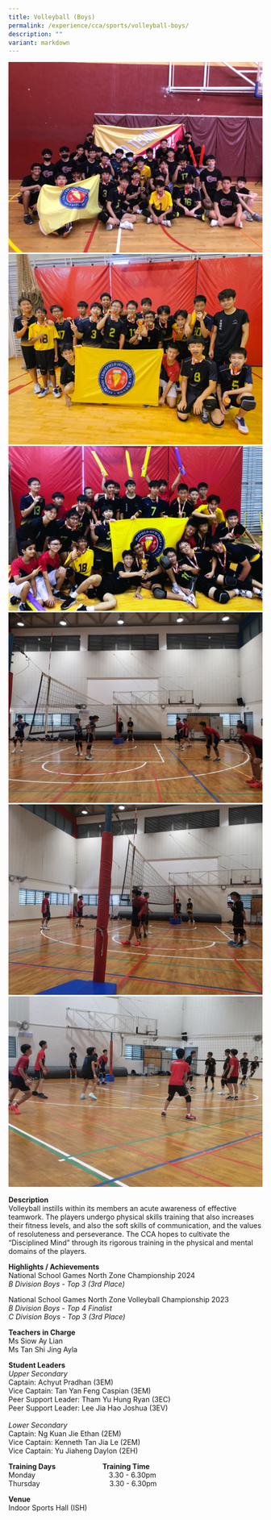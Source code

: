 ```yaml
---
title: Volleyball (Boys)
permalink: /experience/cca/sports/volleyball-boys/
description: ""
variant: markdown
---
```

![](/images/B_Div_3rd_2023.jpg)
![](/images/C_Div_2023_3rd__1_.jpg)
![](/images/C_Div_2023_3rd_position.jpg)
![](/images/Friendly_match_with_Queenstown__Deyi___GMS.jpg)
![](/images/Friendly_on_28May_1_.jpg)
![](/images/Friendly_on_28May.jpg)

**Description** <br>
Volleyball instills within its members an acute awareness of effective teamwork. The players undergo physical skills training that also increases their fitness levels, and also the soft skills of communication, and the values of resoluteness and perseverance. The CCA hopes to cultivate the “Disciplined Mind” through its rigorous training in the physical and mental domains of the players.

**Highlights / Achievements** <br>
National School Games North Zone Championship 2024<br>
_B Division Boys - Top 3 (3rd Place)_<br>

National School Games North Zone Volleyball Championship 2023 <br>
_B Division Boys - Top 4 Finalist_<br>
_C Division Boys - Top 3 (3rd Place)_

**Teachers in Charge** <br>
Ms Siow Ay Lian&nbsp;<br>
Ms Tan Shi Jing Ayla

**Student Leaders** <br>
_Upper Secondary_<br>
Captain: Achyut Pradhan (3EM)<br>
Vice Captain: Tan Yan Feng Caspian (3EM)<br>
Peer Support Leader: Tham Yu Hung Ryan (3EC)<br>
Peer Support Leader: Lee Jia Hao Joshua (3EV)<br><br>
_Lower Secondary_<br>
Captain: Ng Kuan Jie Ethan (2EM)<br>
Vice Captain: Kenneth Tan Jia Le (2EM)<br>
Vice Captain: Yu Jiaheng Daylon (2EH)

**Training Days&nbsp;&nbsp; &nbsp;&nbsp;&nbsp; &nbsp;&nbsp;&nbsp; &nbsp;&nbsp;&nbsp; &nbsp;&nbsp;&nbsp; &nbsp;&nbsp;&nbsp; &nbsp;&nbsp; &nbsp; Training Time** <br>
Monday&nbsp;&nbsp; &nbsp;&nbsp;&nbsp; &nbsp;&nbsp;&nbsp; &nbsp;&nbsp;&nbsp; &nbsp;&nbsp;&nbsp; &nbsp;&nbsp;&nbsp; &nbsp;&nbsp;&nbsp; &nbsp;&nbsp;&nbsp; &nbsp;&nbsp;&nbsp; &nbsp;&nbsp;3.30 - 6.30pm <br>
Thursday&nbsp;&nbsp; &nbsp;&nbsp;&nbsp; &nbsp;&nbsp;&nbsp; &nbsp;&nbsp;&nbsp; &nbsp;&nbsp;&nbsp; &nbsp;&nbsp;&nbsp; &nbsp;&nbsp;&nbsp; &nbsp;&nbsp;&nbsp; &nbsp;&nbsp;&nbsp;&nbsp;3.30 - 6.30pm

**Venue** <br>
Indoor Sports Hall (ISH)